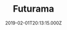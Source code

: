 ---
title: "Futurama"
year: 1999
date: 2019-02-01T20:13:15.000Z
permalink: /almanac/tv/2019-02-01-futurama/index.html
season: 1-7
rating: 3
tmdbid: 615
---